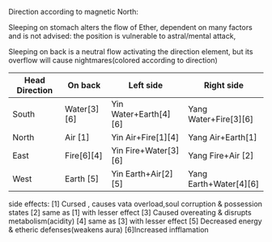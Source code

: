  Direction according to magnetic North:

Sleeping on stomach alters the flow of Ether,
dependent on many factors and is not advised:
the position is vulnerable to astral/mental attack,

Sleeping on back is a neutral flow activating
the direction element, but its overflow
will cause nightmares(colored according to direction)



| Head Direction | On back | Left side   | Right side |
|  ----------- | ------- |  -------- | -------- |
| South | Water[3][6] | Yin Water+Earth[4][6]| Yang Water+Fire[3][6]|
| North | Air [1] | Yin Air+Fire[1][4] | Yang Air+Earth[1] | 
| East | Fire[6][4] | Yin Fire+Water[3][6] | Yang Fire+Air [2]|
| West | Earth [5]| Yin Earth+Air[2][5] | Yang Earth+Water[4][6]  |

side effects:
[1] Cursed , causes vata overload,soul corruption & possession states
[2] same as [1] with lesser effect
[3] Caused overeating & disrupts metabolism(acidity)
[4] same as [3] with lesser effect
[5] Decreased energy & etheric defenses(weakens aura)
[6]Increased infflamation
